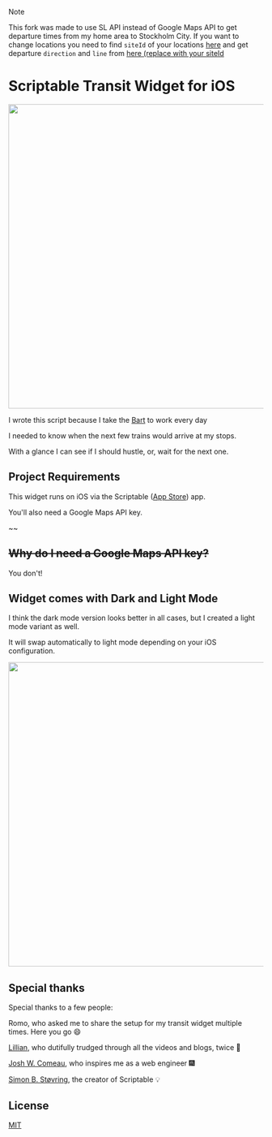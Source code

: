 > [!NOTE]
> This fork was made to use SL API instead of Google Maps API to get departure times from my home area to Stockholm City.
> If you want to change locations you need to find `siteId` of your locations [here](https://transport.integration.sl.se/v1/sites?expand=true) and get departure `direction` and `line` from [here (replace with your siteId](https://transport.integration.sl.se/v1/sites/{siteId}/departures) 


Scriptable Transit Widget for iOS
=========


<img src="https://user-images.githubusercontent.com/14946478/192045408-d0224bbc-f87b-4dc3-8690-82102f3a768a.png" width="600" />

I wrote this script because I take the [Bart](https://en.wikipedia.org/wiki/Bay_Area_Rapid_Transit) to work every day

I needed to know when the next few trains would arrive at my stops.

With a glance I can see if I should hustle, or, wait for the next one.



## Project Requirements

This widget runs on iOS via the Scriptable ([App Store](https://apps.apple.com/us/app/scriptable/id1405459188)) app.

You'll also need a Google Maps API key.

~~

## ~~Why do I need a Google Maps API key?~~

You don't!


## Widget comes with Dark and Light Mode

I think the dark mode version looks better in all cases, but I created a light mode variant as well.

It will swap automatically to light mode depending on your iOS configuration. 

<img src="https://user-images.githubusercontent.com/14946478/192008691-20212da0-631c-493e-bbde-8b086f280a19.png" width="600" />


## Special thanks

Special thanks to a few people:

Romo, who asked me to share the setup for my transit widget multiple times. Here you go 😄

[Lillian](https://lilliansamra.com), who dutifully trudged through all the videos and blogs, twice 🙏

[Josh W. Comeau](https://twitter.com/JoshWComeau), who inspires me as a web engineer 🎆

[Simon B. Støvring](https://twitter.com/simonbs), the creator of Scriptable 💡


## License
[MIT](https://github.com/trevorwhealy/scriptable-transit/blob/main/LICENSE.md)
